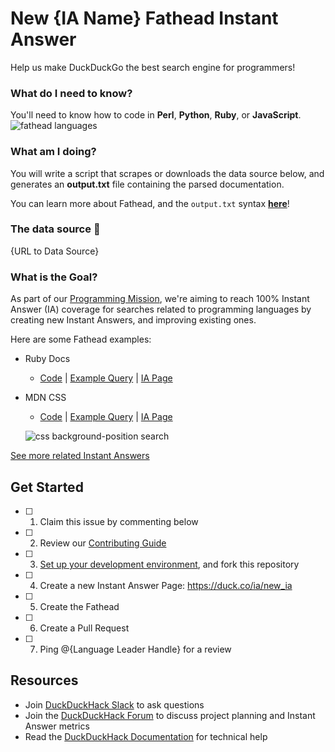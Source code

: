 # New {IA Name} Fathead Instant Answer
Help us make DuckDuckGo the best search engine for programmers!


### What do I need to know?
You'll need to know how to code in **Perl**, **Python**, **Ruby**, or **JavaScript**.
![fathead languages](https://cloud.githubusercontent.com/assets/873785/19787916/57b4c31a-9c73-11e6-9bd9-f85c8893ec93.jpg)


### What am I doing?
You will write a script that scrapes or downloads the data source below, and generates an **output.txt** file containing the parsed documentation.

You can learn more about Fathead, and the `output.txt` syntax [**here**](https://docs.duckduckhack.com/resources/fathead-overview.html)!


### The data source :rocket:
{URL to Data Source}
<!-- ^^^ FILL THIS IN ^^^ -->

### What is the Goal?
As part of our [Programming Mission](https://forum.duckduckhack.com/t/duckduckhack-programming-mission-overview/53), we're aiming to reach 100% Instant Answer (IA) coverage for searches related to programming languages by creating new Instant Answers, and improving existing ones.

Here are some Fathead examples:

- Ruby Docs
    - [Code](https://github.com/duckduckgo/zeroclickinfo-fathead/tree/master/lib/fathead/ruby) | [Example Query](https://duckduckgo.com/?q=array+bsearch&ia=about) | [IA Page](https://duck.co/ia/view/ruby)
- MDN CSS
    - [Code](https://github.com/duckduckgo/zeroclickinfo-fathead/tree/master/lib/fathead/mdn_css) | [Example Query](https://duckduckgo.com/?q=css+background-position&ia=about) | [IA Page](https://duck.co/ia/view/mdn_css)

  ![css background-position search](https://cloud.githubusercontent.com/assets/873785/19787980/cdf51566-9c73-11e6-9ef2-ac44dede62c7.png)


[See more related Instant Answers](https://duck.co/ia?repo=fathead)


## Get Started
- [ ] 1) Claim this issue by commenting below
- [ ] 2) Review our [Contributing Guide](https://github.com/duckduckgo/zeroclickinfo-fathead/blob/master/CONTRIBUTING.md)
- [ ] 3) [Set up your development environment](https://docs.duckduckhack.com/welcome/setup-dev-environment.html), and fork this repository
- [ ] 4) Create a new Instant Answer Page: https://duck.co/ia/new_ia
- [ ] 5) Create the Fathead
- [ ] 6) Create a Pull Request
- [ ] 7) Ping @{Language Leader Handle} for a review
<!-- ^^^ FILL THIS IN ^^^ -->

## Resources
- Join [DuckDuckHack Slack](https://quackslack.herokuapp.com/) to ask questions
- Join the [DuckDuckHack Forum](https://forum.duckduckhack.com/) to discuss project planning and Instant Answer metrics
- Read the [DuckDuckHack Documentation](https://docs.duckduckhack.com/) for technical help
